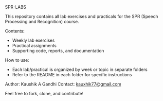 SPR-LABS

This repository contains all lab exercises and practicals for the SPR (Speech Processing and Recognition) course.

Contents:
- Weekly lab exercises
- Practical assignments
- Supporting code, reports, and documentation

How to use:
- Each lab/practical is organized by week or topic in separate folders
- Refer to the README in each folder for specific instructions

Author: Kaushik A Gandhi
Contact: kauxhik77@gmail.com

Feel free to fork, clone, and contribute!
